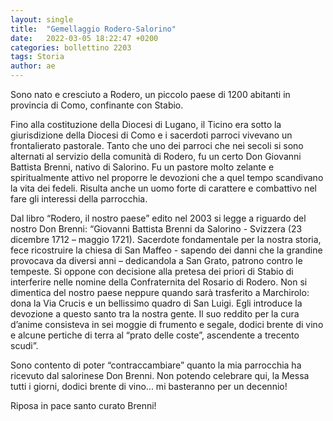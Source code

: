 ```yaml
---
layout: single
title:  "Gemellaggio Rodero-Salorino"
date:   2022-03-05 18:22:47 +0200
categories: bollettino 2203
tags: Storia
author: ae
---
```


Sono nato e cresciuto a Rodero, un piccolo paese di 1200 abitanti in provincia di Como, confinante con Stabio. 

Fino alla costituzione della Diocesi di Lugano, il Ticino era sotto la giurisdizione della Diocesi di Como e i sacerdoti parroci vivevano un frontalierato pastorale. Tanto che uno dei parroci che nei secoli si sono alternati al servizio della comunità di Rodero, fu un certo Don Giovanni Battista Brenni, nativo di Salorino. Fu un pastore molto zelante e spiritualmente attivo nel proporre le devozioni che a quel tempo scandivano la vita dei fedeli. Risulta anche un uomo forte di carattere e combattivo nel fare gli interessi della parrocchia. 

Dal libro “Rodero, il nostro paese” edito nel 2003 si legge a riguardo del nostro Don Brenni: “Giovanni Battista Brenni da Salorino - Svizzera (23 dicembre 1712 – maggio 1721). Sacerdote fondamentale per la nostra storia, fece ricostruire la chiesa di San Maffeo - sapendo dei danni che la grandine provocava da diversi anni – dedicandola a San Grato, patrono contro le tempeste. Si oppone con decisione alla pretesa dei priori di Stabio di interferire nelle nomine della Confraternita del Rosario di Rodero. Non si dimentica del nostro paese neppure quando sarà trasferito a Marchirolo: dona la Via Crucis e un bellissimo quadro di San Luigi. Egli introduce la devozione a questo santo tra la nostra gente. Il suo reddito per la cura d’anime consisteva in sei moggie di frumento e segale, dodici brente di vino e alcune pertiche di terra al “prato delle coste”, ascendente a trecento scudi”.

Sono contento di poter “contraccambiare” quanto la mia parrocchia ha ricevuto dal salorinese Don Brenni. Non potendo celebrare qui, la Messa tutti i giorni, dodici brente di vino... mi basteranno per un decennio!

Riposa in pace santo curato Brenni!

